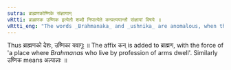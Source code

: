 ```yaml
---
sutra: ब्राह्मणकोष्णिके संज्ञायाम्
vRtti: ब्राह्मणक उष्णिक इत्येतौ शब्दौ निपात्येते कन्प्रत्ययान्तौ संज्ञायां विषये ॥
vRtti_eng: "The words _Brahmanaka_ and _ushnika_ are anomalous, when they are a Name."
---
```

Thus ब्राह्मणको देशः, उष्णिका यवागूः ॥ The affix कन् is added to ब्राह्मण, with the force of 'a place where _Brahmanas_ who live by profession of arms dwell'. Similarly उष्णिक means अल्पान्नाः ॥
